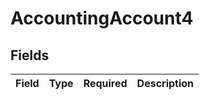 # AccountingAccount4


## Fields

| Field       | Type        | Required    | Description |
| ----------- | ----------- | ----------- | ----------- |